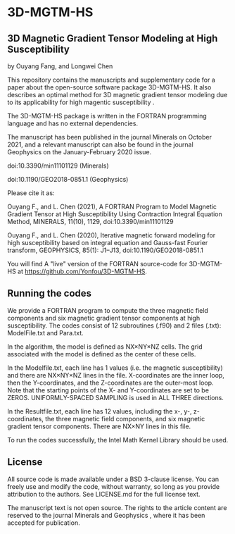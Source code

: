 # 3D-MGTM-HS
## 3D Magnetic Gradient Tensor Modeling at High Susceptibility

by Ouyang Fang, and Longwei Chen

This repository contains the manuscripts and supplementary code for a paper about the open-source software package 3D-MGTM-HS. It also describes an optimal method for 3D magnetic gradient tensor modeling due to its applicability for high magentic susceptibility .

The 3D-MGTM-HS package is written in the FORTRAN programming language and has no external dependencies. 

The manuscript has been published in the journal Minerals on October 2021, and a relevant manuscript can also be found in the journal Geophysics on the January-February 2020 issue.

doi:10.3390/min11101129  (Minerals)

doi:10.1190/GEO2018-0851.1  (Geophysics)



Please cite it as:

Ouyang F., and L. Chen (2021), A FORTRAN Program to Model Magnetic Gradient Tensor at High Susceptibility Using Contraction Integral Equation Method, MINERALS, 11(10), 1129, doi:10.3390/min11101129

Ouyang F., and L. Chen (2020), Iterative magnetic forward modeling for high susceptibility based on integral equation and Gauss-fast Fourier transform, GEOPHYSICS, 85(1): J1–J13, doi:10.1190/GEO2018-0851.1

You will find A "live" version of the FORTRAN source-code for 3D-MGTM-HS at https://github.com/Yonfou/3D-MGTM-HS.

## Running the codes

We provide a FORTRAN program to compute the three magnetic field components and six magnetic gradient tensor components at high susceptibility. The codes consist of 12 subroutines (.f90) and 2 files (.txt): ModelFile.txt and Para.txt. 

In the algorithm, the model is defined as NX×NY×NZ cells. The grid associated with the model is defined as the center of these cells.

In the Modelfile.txt, each line has 1 values (i.e. the magnetic susceptibility) and there are NX×NY×NZ lines in the file. X-coordinates are the inner loop, then the Y-coordinates, and the Z-coordinates are the outer-most loop. Note that the starting points of the X- and Y-coordinates are set to be ZEROS. UNIFORMLY-SPACED SAMPLING is used in ALL THREE directions.

In the Resultfile.txt, each line has 12 values,  including the x-, y-, z-coordinates,  the three magnetic field components, and six magnetic gradient tensor components. There are NX×NY lines in this file.

To run the codes successfully, the Intel Math Kernel Library should be used. 

## License

All source code is made available under a BSD 3-clause license. You can freely use and modify the code, without warranty, so long as you provide attribution to the authors. See LICENSE.md for the full license text.

The manuscript text is not open source. The rights to the article content are reserved to the journal Minerals and Geophysics , where it has been accepted for publication.
